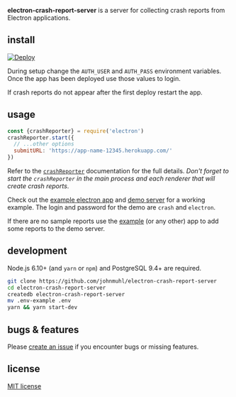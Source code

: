 **electron-crash-report-server** is a server for collecting crash reports from
Electron applications.

## install

[![Deploy][deploy-img]][deploy-url]

During setup change the `AUTH_USER` and `AUTH_PASS` environment variables. Once
the app has been deployed use those values to login.

If crash reports do not appear after the first deploy restart the app.

## usage

~~~ javascript
const {crashReporter} = require('electron')
crashReporter.start({
  // ...other options
  submitURL: 'https://app-name-12345.herokuapp.com/'
})
~~~

Refer to the [`crashReporter`][docs] documentation for the full details. _Don't
forget to start the `crashReporter` in the main process and each renderer that
will create crash reports_.

Check out the [example electron app][example] and [demo server][demo] for a
working example. The login and password for the demo are `crash` and `electron`.

If there are no sample reports use the [example] (or any other) app to add some
reports to the demo server.

## development

Node.js 6.10+ (and `yarn` or `npm`) and PostgreSQL 9.4+ are required.

~~~ sh
git clone https://github.com/johnmuhl/electron-crash-report-server
cd electron-crash-report-server
createdb electron-crash-report-server
mv .env-example .env
yarn && yarn start-dev
~~~

## bugs & features

Please [create an issue][issues] if you encounter bugs or
missing features.

## license

[MIT license][license]

[deploy-img]: https://www.herokucdn.com/deploy/button.svg
[deploy-url]: https://heroku.com/deploy
[docs]: http://electron.atom.io/docs/api/crash-reporter/
[example]: https://github.com/johnmuhl/electron-crash-report-server/tree/master/electron-bomb
[demo]: https://pacific-falls-32011.herokuapp.com/
[issues]: https://github.com/johnmuhl/electron-crash-report-server/issues
[license]: https://github.com/johnmuhl/electron-crash-report-server/blob/master/LICENSE
